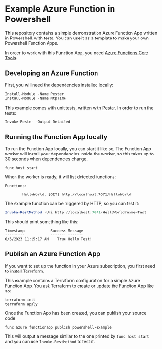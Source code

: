 # Example Azure Function in Powershell

This repository contains a simple demonstration Azure Function App written in Powershell, with tests. You can use it as a template to make your own Powershell Function Apps.

In order to work with this Function App, you need [Azure Functions Core Tools](https://learn.microsoft.com/en-us/azure/azure-functions/functions-run-local).

## Developing an Azure Function

First, you will need the dependencies installed locally:

```powershell
Install-Module -Name Pester
Install-Module -Name NtpTime
```

This example comes with unit tests, written with [Pester](https://pester.dev/). In order to run the tests:

```powershell
Invoke-Pester -Output Detailed
```

## Running the Function App locally

To run the Function App locally, you can start it like so. The Function App worker will install your dependencies inside the worker, so this takes up to 30 seconds when dependencies change.

```shell
func host start
```

When the worker is ready, it will list detected functions:

```text
Functions:

        HelloWorld: [GET] http://localhost:7071/HelloWorld
```

The example function can be triggered by HTTP, so you can test it:

```powershell
Invoke-RestMethod -Uri http://localhost:7071/HelloWorld?name=Test
```

This should print something like this:

```text
Timestamp            Success Message
---------            ------- -------
6/5/2023 11:15:17 AM    True Hello Test!
```

## Publish an Azure Function App

If you want to set up the function in your Azure subscription, you first need to [install Terraform](https://developer.hashicorp.com/terraform/tutorials/aws-get-started/install-cli).

This example contains a Terraform configuration for a simple Azure Function App. You ask Terraform to create or update the Function App like so:

```shell
terraform init
terraform apply
```

Once the Function App has been created, you can publish your source code:

```shell
func azure functionapp publish powershell-example
```

This will output a message similar to the one printed by `func host start` and you can use `Invoke-RestMethod` to test it.